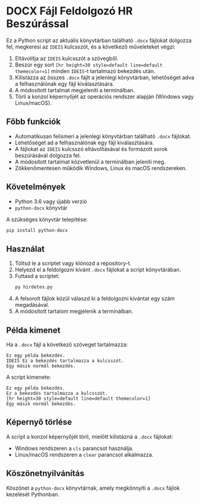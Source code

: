 # DOCX Fájl Feldolgozó HR Beszúrással

Ez a Python script az aktuális könyvtárban található `.docx` fájlokat dolgozza fel, megkeresi az `IDEIS` kulcsszót, és a következő műveleteket végzi:

1. Eltávolítja az `IDEIS` kulcsszót a szövegből.
2. Beszúr egy sort `[hr height=30 style=default line=default themecolor=1]` minden `IDEIS`-t tartalmazó bekezdés után.
3. Kilistázza az összes `.docx` fájlt a jelenlegi könyvtárban, lehetőséget adva a felhasználónak egy fájl kiválasztására.
4. A módosított tartalmat megjeleníti a terminálban.
5. Törli a konzol képernyőjét az operációs rendszer alapján (Windows vagy Linux/macOS).

## Főbb funkciók
- Automatikusan felismeri a jelenlegi könyvtárban található `.docx` fájlokat.
- Lehetőséget ad a felhasználónak egy fájl kiválasztására.
- A fájlokat az `IDEIS` kulcsszó eltávolításával és formázott sorok beszúrásával dolgozza fel.
- A módosított tartalmat közvetlenül a terminálban jeleníti meg.
- Zökkenőmentesen működik Windows, Linux és macOS rendszereken.

## Követelmények
- Python 3.6 vagy újabb verzió
- `python-docx` könyvtár

A szükséges könyvtár telepítése:
```bash
pip install python-docx
```

## Használat
1. Töltsd le a scriptet vagy klónozd a repository-t.
2. Helyezd el a feldolgozni kívánt `.docx` fájlokat a script könyvtárában.
3. Futtasd a scriptet:
   ```bash
   py hirdetes.py
   ```
4. A felsorolt fájlok közül válaszd ki a feldolgozni kívántat egy szám megadásával.
5. A módosított tartalom megjelenik a terminálban.

## Példa kimenet
Ha a `.docx` fájl a következő szöveget tartalmazza:

```
Ez egy példa bekezdés.
IDEIS Ez a bekezdés tartalmazza a kulcsszót.
Egy másik normál bekezdés.
```

A script kimenete:

```
Ez egy példa bekezdés.
Ez a bekezdés tartalmazza a kulcsszót.
[hr height=30 style=default line=default themecolor=1]
Egy másik normál bekezdés.
```

## Képernyő törlése
A script a konzol képernyőjét törli, mielőtt kilistázná a `.docx` fájlokat:
- Windows rendszeren a `cls` parancsot használja.
- Linux/macOS rendszeren a `clear` parancsot alkalmazza.

## Köszönetnyilvánítás
Köszönet a `python-docx` könyvtárnak, amely megkönnyíti a `.docx` fájlok kezelését Pythonban.

